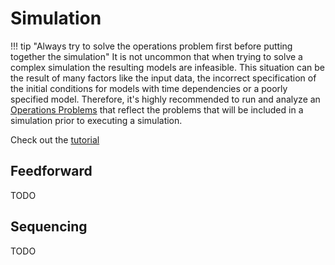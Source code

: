 # Simulation

!!! tip "Always try to solve the operations problem first before putting together the simulation"
    It is not uncommon that when trying to solve a complex simulation the resulting models are infeasible. This situation can be the result of many factors like the input data, the incorrect specification of the initial conditions for models with time dependencies or a poorly specified model. Therefore, it's highly recommended to run and analyze an [Operations Problems](@ref) that reflect the problems that will be included in a simulation prior to executing a simulation.

Check out the [tutorial](https://nrel-siip.github.io/SIIP-Tutorial/)

## Feedforward

TODO

## Sequencing

TODO

